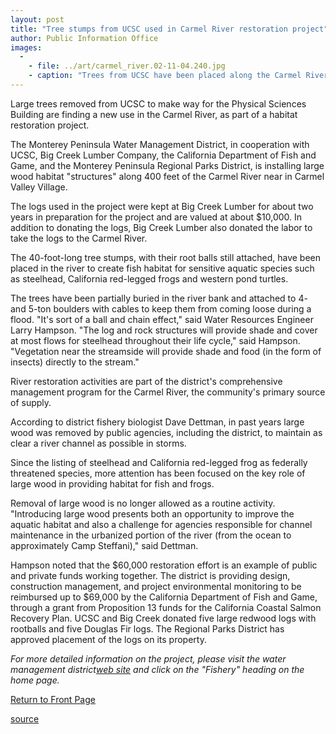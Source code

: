 ```yaml
---
layout: post
title: "Tree stumps from UCSC used in Carmel River restoration project"
author: Public Information Office
images:
  -
    - file: ../art/carmel_river.02-11-04.240.jpg
    - caption: "Trees from UCSC have been placed along the Carmel River to create habitat for endangered steelhead and other species. Photo: Larry Hampson"
---
```


Large trees removed from UCSC to make way for the Physical Sciences Building are finding a new use in the Carmel River, as part of a habitat restoration project.  

The Monterey Peninsula Water Management District, in cooperation with UCSC, Big Creek Lumber Company, the California Department of Fish and Game, and the Monterey Peninsula Regional Parks District, is installing large wood habitat "structures" along 400 feet of the Carmel River near in Carmel Valley Village.

The logs used in the project were kept at Big Creek Lumber for about two years in preparation for the project and are valued at about $10,000. In addition to donating the logs, Big Creek Lumber also donated the labor to take the logs to the Carmel River.

The 40-foot-long tree stumps, with their root balls still attached, have been placed in the river to create fish habitat for sensitive aquatic species such as steelhead, California red-legged frogs and western pond turtles.

The trees have been partially buried in the river bank and attached to 4- and 5-ton boulders with cables to keep them from coming loose during a flood. "It's sort of a ball and chain effect," said Water Resources Engineer Larry Hampson. "The log and rock structures will provide shade and cover at most flows for steelhead throughout their life cycle," said Hampson. "Vegetation near the streamside will provide shade and food (in the form of insects) directly to the stream."

River restoration activities are part of the district's comprehensive management program for the Carmel River, the community's primary source of supply.

According to district fishery biologist Dave Dettman, in past years large wood was removed by public agencies, including the district, to maintain as clear a river channel as possible in storms.

Since the listing of steelhead and California red-legged frog as federally threatened species, more attention has been focused on the key role of large wood in providing habitat for fish and frogs.

Removal of large wood is no longer allowed as a routine activity. "Introducing large wood presents both an opportunity to improve the aquatic habitat and also a challenge for agencies responsible for channel maintenance in the urbanized portion of the river (from the ocean to approximately Camp Steffani)," said Dettman.

Hampson noted that the $60,000 restoration effort is an example of public and private funds working together. The district is providing design, construction management, and project environmental monitoring to be reimbursed up to $69,000 by the California Department of Fish and Game, through a grant from Proposition 13 funds for the California Coastal Salmon Recovery Plan. UCSC and Big Creek donated five large redwood logs with rootballs and five Douglas Fir logs. The Regional Parks District has approved placement of the logs on its property.

_For more detailed information on the project, please visit the water management district[web site][1] and click on the "Fishery" heading on the home page._  
  

[Return to Front Page][2]

[1]: http://www.mpwmd.dst.ca.us
[2]: http://currents.ucsc.edu/

[source](http://www1.ucsc.edu/currents/02-03/11-04/river.html "Permalink to river")
